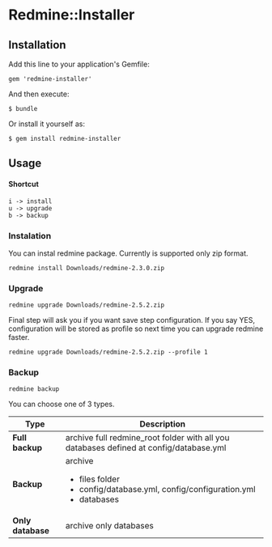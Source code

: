 # Redmine::Installer

## Installation

Add this line to your application's Gemfile:

```
gem 'redmine-installer'
```

And then execute:

```
$ bundle
```

Or install it yourself as:

```
$ gem install redmine-installer
```

## Usage

#### Shortcut

```
i -> install
u -> upgrade
b -> backup
```

### Instalation

You can instal redmine package. Currently is supported only zip format.

```
redmine install Downloads/redmine-2.3.0.zip
```

### Upgrade

```
redmine upgrade Downloads/redmine-2.5.2.zip
```

Final step will ask you if you want save step configuration. If you say YES, configuration will be stored as profile so next time you can upgrade redmine faster.

```
redmine upgrade Downloads/redmine-2.5.2.zip --profile 1
```

### Backup

```
redmine backup
```

You can choose one of 3 types.

<table>
  <thead>
    <tr>
      <th>Type</th>
      <th>Description</th>
    </tr>
  </thead>
  <tbody>
    <tr>
      <td><b>Full backup</b></td>
      <td>archive full redmine_root folder with all you databases defined at config/database.yml</td>
    </tr>
    <tr>
      <td><b>Backup</b></td>
      <td>
        archive
        <ul>
          <li>files folder</li>
          <li>config/database.yml, config/configuration.yml</li>
          <li>databases</li>
        </ul>
      </td>
    </tr>
    <tr>
      <td><b>Only database</b></td>
      <td>archive only databases</td>
    </tr>
  </tbody>
</table>
